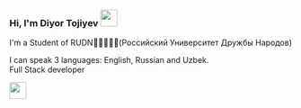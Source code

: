 ### Hi, I'm Diyor Tojiyev <img src="https://media.giphy.com/media/hvRJCLFzcasrR4ia7z/giphy.gif" width="30px">
 
 I'm a Student of RUDN📖👨‍💻👨‍🎓(Российский Университет Дружбы Народов)<br/>
 
I can speak 3 languages: English, Russian and Uzbek. <br/>
Full Stack developer

<a href="https://t.me/DiyorTojiyev">
<img src="https://www.google.com/imgres?imgurl=https%3A%2F%2Fw7.pngwing.com%2Fpngs%2F441%2F227%2Fpng-transparent-blue-and-white-icon-illustration-telegram-logo-computer-icons-scalable-graphics-telegram-miscellaneous-blue-angle.png&imgrefurl=https%3A%2F%2Fwww.pngwing.com%2Fru%2Ffree-png-zhuya&tbnid=FEFb_zP5S6Q24M&vet=12ahUKEwi-ivPy09L3AhVSmMMKHU3eB38QMygMegUIARDgAQ..i&docid=Z9Joa6J5icQlBM&w=920&h=920&q=telegram%20logo%20picture&ved=2ahUKEwi-ivPy09L3AhVSmMMKHU3eB38QMygMegUIARDgAQ" width="30px">
</a>

